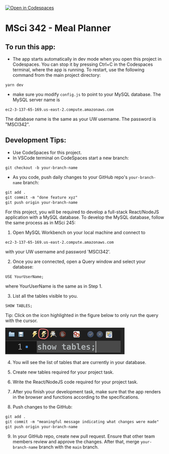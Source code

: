 [![Open in Codespaces](https://classroom.github.com/assets/launch-codespace-7f7980b617ed060a017424585567c406b6ee15c891e84e1186181d67ecf80aa0.svg)](https://classroom.github.com/open-in-codespaces?assignment_repo_id=13356324)

# MSci 342 - Meal Planner

## To run this app:

- The app starts automatically in dev mode when you open this project in Codespaces. You can stop it by pressing Ctrl+C in the Codespaces terminal, where the app is running. To restart, use the following command from the main project directory:

```
yarn dev
```

- make sure you modify `config.js` to point to your MySQL database. The MySQL server name is

```
ec2-3-137-65-169.us-east-2.compute.amazonaws.com
```

The database name is the same as your UW username.
The password is "MSCI342".

## Development Tips:

- Use CodeSpaces for this project.
- In VSCode terminal on CodeSpaces start a new branch:

```
git checkout -b your-branch-name
```

- As you code, push daily changes to your GitHub repo's `your-branch-name` branch:

```
git add .
git commit -m "done feature xyz"
git push origin your-branch-name
```

For this project, you will be required to develop a full-stack React/NodeJS application with a MySQL database. To develop the MySQL database, follow the same process as in MSci 245:

1. Open MySQL Workbench on your local machine and connect to

```
ec2-3-137-65-169.us-east-2.compute.amazonaws.com
```

with your UW username and password 'MSCI342'.

2. Once you are connected, open a Query window and select your database:

```
USE YourUserName;
```

where YourUserName is the same as in Step 1.

3. List all the tables visible to you.

```
SHOW TABLES;
```

Tip: Click on the icon highlighted in the figure below to only run the query with the cursor.

![image](/img/screen1.png)

4. You will see the list of tables that are currently in your database.

5. Create new tables required for your project task.

6. Write the React/NodeJS code required for your project task.

7. After you finish your development task, make sure that the app renders in the browser and functions according to the specifications.

8. Push changes to the GitHub:

```
git add .
git commit -m "meaningful message indicating what changes were made"
git push origin your-branch-name
```

9. In your GitHub repo, create new pull request. Ensure that other team members review and approve the changes. After that, merge `your-branch-name` branch with the `main` branch.
